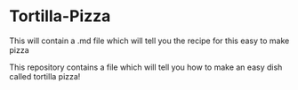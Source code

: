 # Tortilla-Pizza
This will contain a .md file which will tell you the recipe for this easy to make pizza

This repository contains a file which will tell you how to make an easy dish called tortilla pizza!
